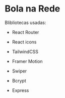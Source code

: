 # Bola na Rede

Blibliotecas usadas:
- React Router
- React icons
- TailwindCSS
- Framer Motion
- Swiper

- Bcrypt
- Express



